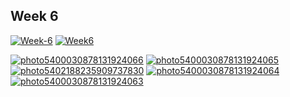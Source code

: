 ## Week 6

<a href="https://ibb.co/KwjWBcj"><img src="https://i.ibb.co/HdDqRLD/Week-6.png" alt="Week-6" border="0"></a>
<a href="https://ibb.co/2KH8Jk1"><img src="https://i.ibb.co/PC0Tk6v/Week6.png" alt="Week6" border="0"></a>

<a href="https://ibb.co/GJSB45R"><img src="https://i.ibb.co/dcY1w5D/photo5400030878131924066.jpg" alt="photo5400030878131924066" border="0"></a>
<a href="https://ibb.co/sW46HdD"><img src="https://i.ibb.co/z6g7JTL/photo5400030878131924065.jpg" alt="photo5400030878131924065" border="0"></a>
<a href="https://ibb.co/ZNkN7p1"><img src="https://i.ibb.co/JCMCgwF/photo5402188235909737830.jpg" alt="photo5402188235909737830" border="0"></a>
<a href="https://ibb.co/DCZ7XVh"><img src="https://i.ibb.co/yyr8Tft/photo5400030878131924064.jpg" alt="photo5400030878131924064" border="0"></a>
<a href="https://ibb.co/5c2tqdz"><img src="https://i.ibb.co/7yb87HT/photo5400030878131924063.jpg" alt="photo5400030878131924063" border="0"></a>
